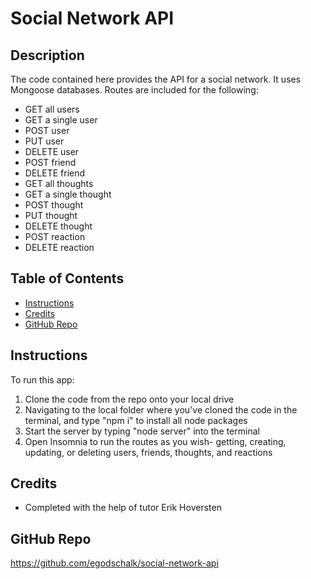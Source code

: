 # Social Network API

## Description

The code contained here provides the API for a social network. It uses Mongoose databases. Routes are included for the following:
- GET all users
- GET a single user
- POST user
- PUT user
- DELETE user
- POST friend
- DELETE friend
- GET all thoughts
- GET a single thought
- POST thought
- PUT thought
- DELETE thought
- POST reaction
- DELETE reaction

## Table of Contents

- [Instructions](#instructions)
- [Credits](#credits)
- [GitHub Repo](#github-repo)


## Instructions

To run this app:
1. Clone the code from the repo onto your local drive
2. Navigating to the local folder where you've cloned the code in the terminal, and type "npm i" to install all node packages
3. Start the server by typing "node server" into the terminal
4. Open Insomnia to run the routes as you wish- getting, creating, updating, or deleting users, friends, thoughts, and reactions

## Credits

- Completed with the help of tutor Erik Hoversten

## GitHub Repo

https://github.com/egodschalk/social-network-api



